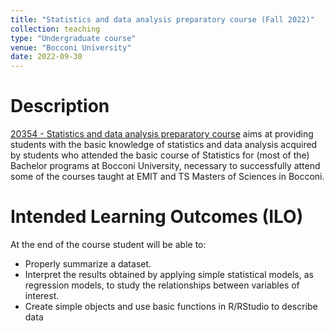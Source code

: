 ```yaml
---
title: "Statistics and data analysis preparatory course (Fall 2022)"
collection: teaching
type: "Undergraduate course"
venue: "Bocconi University"
date: 2022-09-30
---
```


Description
======
[20354 - Statistics and data analysis preparatory course](https://didattica.unibocconi.it/ts/tsn_anteprima.php?cod_ins=20354&anno=2023&IdPag=) aims at providing students with the basic knowledge of statistics and data analysis acquired by students who attended the basic course of Statistics for (most of the) Bachelor programs at Bocconi University, necessary to successfully attend some of the courses taught at EMIT and TS Masters of Sciences in Bocconi.

Intended Learning Outcomes (ILO)
======
At the end of the course student will be able to:
- Properly summarize a dataset.
- Interpret the results obtained by applying simple statistical models, as regression models, to study the relationships between variables of interest.
- Create simple objects and use basic functions in R/RStudio to describe data
  
